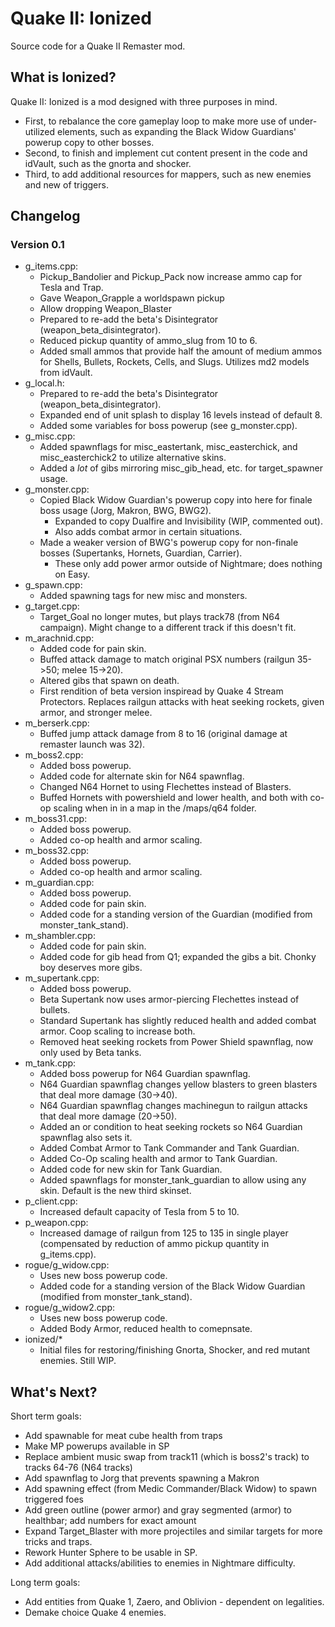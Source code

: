 # Quake II: Ionized
Source code for a Quake II Remaster mod.

## What is Ionized?
Quake II: Ionized is a mod designed with three purposes in mind.
* First, to rebalance the core gameplay loop to make more use of under-utilized elements, such as expanding the Black Widow Guardians' powerup copy to other bosses.
* Second, to finish and implement cut content present in the code and idVault, such as the gnorta and shocker.
* Third, to add additional resources for mappers, such as new enemies and new of triggers.

## Changelog
### Version 0.1
* g_items.cpp:
  * Pickup_Bandolier and Pickup_Pack now increase ammo cap for Tesla and Trap.
  * Gave Weapon_Grapple a worldspawn pickup
  * Allow dropping Weapon_Blaster
  * Prepared to re-add the beta's Disintegrator (weapon_beta_disintegrator).
  * Reduced pickup quantity of ammo_slug from 10 to 6.
  * Added small ammos that provide half the amount of medium ammos for Shells, Bullets, Rockets, Cells, and Slugs. Utilizes md2 models from idVault.
* g_local.h:
  * Prepared to re-add the beta's Disintegrator (weapon_beta_disintegrator).
  * Expanded end of unit splash to display 16 levels instead of default 8.
  * Added some variables for boss powerup (see g_monster.cpp).
* g_misc.cpp:
  * Added spawnflags for misc_eastertank, misc_easterchick, and misc_easterchick2 to utilize alternative skins.
  * Added a *lot* of gibs mirroring misc_gib_head, etc. for target_spawner usage.
* g_monster.cpp:
  * Copied Black Widow Guardian's powerup copy into here for finale boss usage (Jorg, Makron, BWG, BWG2).
    *  Expanded to copy Dualfire and Invisibility (WIP, commented out).
    *  Also adds combat armor in certain situations.
  * Made a weaker version of BWG's powerup copy for non-finale bosses (Supertanks, Hornets, Guardian, Carrier).
    *  These only add power armor outside of Nightmare; does nothing on Easy.
* g_spawn.cpp:
  * Added spawning tags for new misc and monsters.
* g_target.cpp:
  * Target_Goal no longer mutes, but plays track78 (from N64 campaign). Might change to a different track if this doesn't fit.
* m_arachnid.cpp:
  * Added code for pain skin.
  * Buffed attack damage to match original PSX numbers (railgun 35->50; melee 15->20).
  * Altered gibs that spawn on death.
  * First rendition of beta version inspiread by Quake 4 Stream Protectors. Replaces railgun attacks with heat seeking rockets, given armor, and stronger melee.
* m_berserk.cpp:
  * Buffed jump attack damage from 8 to 16 (original damage at remaster launch was 32).
* m_boss2.cpp:
  * Added boss powerup.
  * Added code for alternate skin for N64 spawnflag.
  * Changed N64 Hornet to using Flechettes instead of Blasters.
  * Buffed Hornets with powershield and lower health, and both with co-op scaling when in in a map in the /maps/q64 folder.
* m_boss31.cpp:
  * Added boss powerup.
  * Added co-op health and armor scaling.
* m_boss32.cpp:
  * Added boss powerup.
  * Added co-op health and armor scaling.
* m_guardian.cpp:
  * Added boss powerup.
  * Added code for pain skin.
  * Added code for a standing version of the Guardian (modified from monster_tank_stand).
* m_shambler.cpp:
  * Added code for pain skin.
  * Added code for gib head from Q1; expanded the gibs a bit. Chonky boy deserves more gibs.
* m_supertank.cpp:
  * Added boss powerup.
  * Beta Supertank now uses armor-piercing Flechettes instead of bullets.
  * Standard Supertank has slightly reduced health and added combat armor. Coop scaling to increase both.
  * Removed heat seeking rockets from Power Shield spawnflag, now only used by Beta tanks.
* m_tank.cpp:
  * Added boss powerup for N64 Guardian spawnflag.
  * N64 Guardian spawnflag changes yellow blasters to green blasters that deal more damage (30->40).
  * N64 Guardian spawnflag changes machinegun to railgun attacks that deal more damage (20->50).
  * Added an or condition to heat seeking rockets so N64 Guardian spawnflag also sets it.
  * Added Combat Armor to Tank Commander and Tank Guardian.
  * Added Co-Op scaling health and armor to Tank Guardian.
  * Added code for new skin for Tank Guardian.
  * Added spawnflags for monster_tank_guardian to allow using any skin. Default is the new third skinset.
* p_client.cpp:
  * Increased default capacity of Tesla from 5 to 10.
* p_weapon.cpp:
  * Increased damage of railgun from 125 to 135 in single player (compensated by reduction of ammo pickup quantity in g_items.cpp).
* rogue/g_widow.cpp:
  * Uses new boss powerup code.
  * Added code for a standing version of the Black Widow Guardian (modified from monster_tank_stand).
* rogue/g_widow2.cpp:
  * Uses new boss powerup code.
  * Added Body Armor, reduced health to comepnsate.
* ionized/*
  * Initial files for restoring/finishing Gnorta, Shocker, and red mutant enemies. Still WIP.

## What's Next?
Short term goals:
* Add spawnable for meat cube health from traps
* Make MP powerups available in SP
* Replace ambient music swap from track11 (which is boss2's track) to tracks 64-76 (N64 tracks)
* Add spawnflag to Jorg that prevents spawning a Makron
* Add spawning effect (from Medic Commander/Black Widow) to spawn triggered foes
* Add green outline (power armor) and gray segmented (armor) to healthbar; add numbers for exact amount
* Expand Target_Blaster with more projectiles and similar targets for more tricks and traps.
* Rework Hunter Sphere to be usable in SP.
* Add additional attacks/abilities to enemies in Nightmare difficulty.

Long term goals:
* Add entities from Quake 1, Zaero, and Oblivion - dependent on legalities.
* Demake choice Quake 4 enemies.
